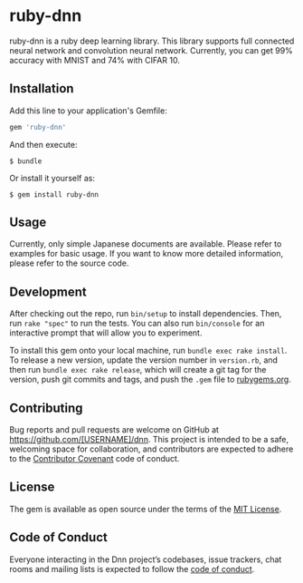 # ruby-dnn

ruby-dnn is a ruby deep learning library. This library supports full connected neural network and convolution neural network.
Currently, you can get 99% accuracy with MNIST and 74% with CIFAR 10.

## Installation

Add this line to your application's Gemfile:

```ruby
gem 'ruby-dnn'
```

And then execute:

    $ bundle

Or install it yourself as:

    $ gem install ruby-dnn

## Usage

Currently, only simple Japanese documents are available.
Please refer to examples for basic usage.
If you want to know more detailed information, please refer to the source code.

## Development

After checking out the repo, run `bin/setup` to install dependencies. Then, run `rake "spec"` to run the tests. You can also run `bin/console` for an interactive prompt that will allow you to experiment.

To install this gem onto your local machine, run `bundle exec rake install`. To release a new version, update the version number in `version.rb`, and then run `bundle exec rake release`, which will create a git tag for the version, push git commits and tags, and push the `.gem` file to [rubygems.org](https://rubygems.org).

## Contributing

Bug reports and pull requests are welcome on GitHub at https://github.com/[USERNAME]/dnn. This project is intended to be a safe, welcoming space for collaboration, and contributors are expected to adhere to the [Contributor Covenant](http://contributor-covenant.org) code of conduct.

## License

The gem is available as open source under the terms of the [MIT License](https://opensource.org/licenses/MIT).

## Code of Conduct

Everyone interacting in the Dnn project’s codebases, issue trackers, chat rooms and mailing lists is expected to follow the [code of conduct](https://github.com/[USERNAME]/dnn/blob/master/CODE_OF_CONDUCT.md).

